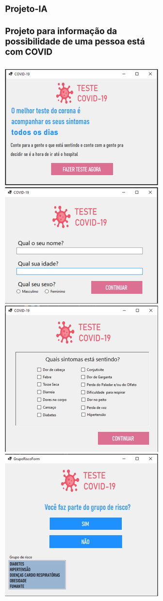# Projeto-IA
<H1>Projeto para informação da possibilidade de uma pessoa está com COVID<H1>

<img src="https://github.com/maycon27/Projeto-IA/blob/main/PROJETO_02_IA/Imagens/IA1.png">

<img src="https://github.com/maycon27/Projeto-IA/blob/main/PROJETO_02_IA/Imagens/IA2.png">

<img src="https://github.com/maycon27/Projeto-IA/blob/main/PROJETO_02_IA/Imagens/IA3.png">

<img src="https://github.com/maycon27/Projeto-IA/blob/main/PROJETO_02_IA/Imagens/IA4.png">
